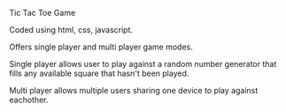 Tic Tac Toe Game

Coded using html, css, javascript. 

Offers single player and multi player game modes. 

Single player allows user to play against a random number generator that fills any available square that hasn't been played.

Multi player allows multiple users sharing one device to play against eachother.

